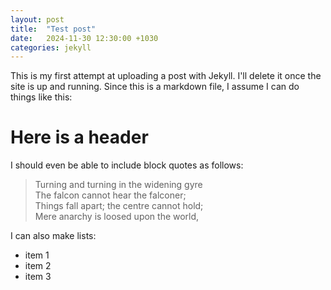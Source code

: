 ```yaml
---
layout: post
title:  "Test post"
date:   2024-11-30 12:30:00 +1030
categories: jekyll
---
```

This is my first attempt at uploading a post with Jekyll. I'll delete it once the site is up and running. Since this is a markdown file, I assume I can do things like this:
# Here is a header

I should even be able to include block quotes as follows:
> Turning and turning in the widening gyre  
> The falcon cannot hear the falconer;  
> Things fall apart; the centre cannot hold;  
> Mere anarchy is loosed upon the world,  


I can also make lists:
* item 1
* item 2
* item 3